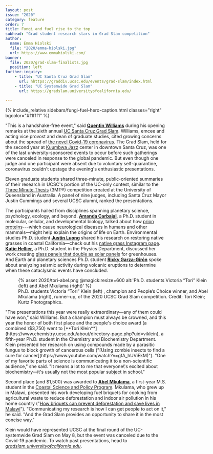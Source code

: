 ```yaml
---
layout: post
issue: "2020"
category: feature
order: 7
title: Fungi and fuel rise to the top
subhead: "Grad student research stars in Grad Slam competition"
author:
  name: Emma Hiolski
  file: "2020/emma-hiolski.jpg"
  url: https://www.emmahiolski.com/
banner:
  file: 2020/grad-slam-finalists.jpg
  position: left
further-inquiry:
    - title: "UC Santa Cruz Grad Slam"
      url: hhttps://graddiv.ucsc.edu/events/grad-slam/index.html
    - title: "UC Systemwide Grad Slam"
      url: https://gradslam.universityofcalifornia.edu/

---
```

{% include_relative sidebars/fungi-fuel-hero-caption.html classes="right" bgcolor="#f1f1f1" %}

"This is a handshake-free event," said [**Quentin
Williams**](https://graddiv.ucsc.edu/about/contact-us.php?uid=qwilliam)
during his opening remarks at the sixth annual [UC Santa Cruz Grad
Slam](https://graddiv.ucsc.edu/events/grad-slam/index.html). Williams,
emcee and acting vice provost and dean of graduate studies, cited
growing concerns about the spread of [the novel Covid-19
coronavirus](https://www.who.int/emergencies/diseases/novel-coronavirus-2019).
The Grad Slam, held for the second year at [Kuumbwa
Jazz](https://www.kuumbwajazz.org/) center in downtown Santa Cruz, was
one of the last university-sponsored events to occur before such
gatherings were canceled in response to the global pandemic. But even
though one judge and one participant were absent due to voluntary
self-quarantine, coronavirus couldn't upstage the evening's enthusiastic
presentations.

Eleven graduate students shared three-minute, public-oriented summaries
of their research in UCSC's portion of the UC-only contest, similar to
the [Three Minute Thesis](https://threeminutethesis.uq.edu.au/) (3MT®)
competition created at the University of Queensland in Australia. A
panel of nine judges, including Santa Cruz Mayor Justin Cummings and
several UCSC alumni, ranked the presentations.

The participants hailed from disciplines spanning planetary science,
psychology, ecology, and beyond. [**Amanda
Carbajal**](https://www.linkedin.com/in/amanda-carbajal-8755635a/), a
Ph.D. student in molecular, cellular, and developmental biology, talked
about how [prion proteins](https://en.wikipedia.org/wiki/Prion)---which
cause neurological diseases in humans and other mammals&mdash;might help
explain the origins of life on Earth. Environmental studies Ph.D.
student [**Justin
Luong**](https://envs.ucsc.edu/about/staff.php?uid=jluong4) shared his
research on restoring native grasses in coastal California&mdash;check out
his [native grass Instagram
page](https://gramho.com/profile/stipapulchra/12270282672). [**Katie
Hellier**](https://www.physics.ucsc.edu/academic-programs/grads/directory-page.php?uid=khellier),
a Ph.D. student in the Physics Department, discussed her work creating
[glass panels that double as solar panels](http://www.soliculture.com/)
for greenhouses. And Earth and planetary sciences Ph.D. student [**Ricky
Garza-Girón**](https://ricky-gg.github.io/) spoke about analyzing
seismic activity during volcanic eruptions to determine when these
cataclysmic events have concluded.
<figure class="left" style="width:600px;">
  {% asset 2020/tori-abel.png @magick:resize=600 alt:'Ph.D. students Victoria “Tori” Klein (left) and Abel Mkulama (right)' %}<figcaption>Ph.D. students Victoria “Tori” Klein (left) , champion and People’s Choice winner, and Abel Mkulama (right), runner-up, of the 2020 UCSC Grad Slam competition. Credit: Tori Klein; Kurtz Photographics.</figcaption>
</figure>
"The presentations this year were really extraordinary&mdash;any of them
could have won," said Williams. But a champion must always be crowned,
and this year the honor of both first place and the people's choice
award (a combined \$3,750) went to [**Tori
Klein**](https://www.chemistry.ucsc.edu/about/directory-page.php?uid=viklein),
a fifth-year Ph.D. student in the Chemistry and Biochemistry Department.
Klein presented her research on using compounds made by a parasitic
fungus to block growth of cancerous cells ("[Using zombie insects to
find a cure for cancer](https://www.youtube.com/watch?v=gfA_hUViEkM)").
"One of my favorite parts of science is communicating it to a
non-scientific audience," she said. "It means a lot to me that
everyone\'s excited about biochemistry&mdash;it's usually not the most
popular subject in school."

Second place (and \$1,500) was awarded to [**Abel
Mkulama**](https://csp.ucsc.edu/people/2019-cohort/#AMkulama), a
first-year M.S. student in the [Coastal Science and Policy
Program](https://csp.ucsc.edu/). Mkulama, who grew up in Malawi,
presented his work developing fuel briquets for cooking from
agricultural waste to reduce deforestation and indoor air pollution in
his home country ("[How briquets can prevent deforestation and save
lives in Malawi](https://www.youtube.com/watch?v=kIEQEF0me8Q)").
"Communicating my research is how I can get people to act on it," he
said. "And the Grad Slam provides an opportunity to share it in the most
concise way."

Klein would have represented UCSC at the final round of the
UC-systemwide Grad Slam on May 8, but the event was canceled due to the
Covid-19 pandemic. To watch past presentations, head to
[*gradslam.universityofcalifornia.edu*](https://gradslam.universityofcalifornia.edu/).
